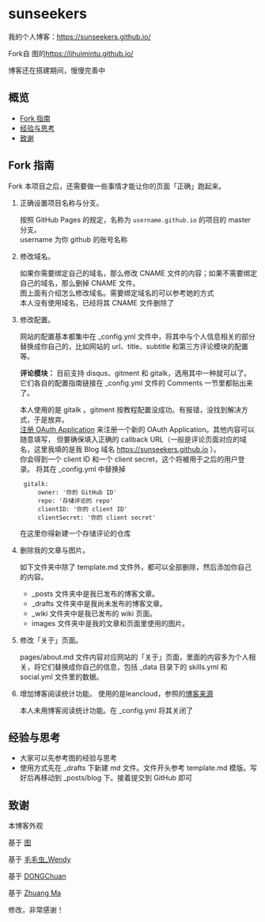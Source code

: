 # sunseekers

我的个人博客：<https://sunseekers.github.io/>

Fork自 图的<https://lihuimintu.github.io/> 

博客还在搭建期间，慢慢完善中

## 概览

<!-- vim-markdown-toc GFM -->

* [Fork 指南](#fork-指南)
* [经验与思考](#经验与思考)
* [致谢](#致谢)

<!-- vim-markdown-toc -->

## Fork 指南

Fork 本项目之后，还需要做一些事情才能让你的页面「正确」跑起来。

1. 正确设置项目名称与分支。

   按照 GitHub Pages 的规定，名称为 `username.github.io` 的项目的 master 分支。\
   username 为你 github 的账号名称

2. 修改域名。

   如果你需要绑定自己的域名，那么修改 CNAME 文件的内容；如果不需要绑定自己的域名，那么删掉 CNAME 文件。 \
   图上面有介绍怎么修改域名。需要绑定域名的可以参考她的方式 \
   本人没有使用域名，已经将其 CNAME 文件删除了

3. 修改配置。

   网站的配置基本都集中在 \_config.yml 文件中，将其中与个人信息相关的部分替换成你自己的，比如网站的 url、title、subtitle 和第三方评论模块的配置等。

   **评论模块：** 目前支持 disqus、gitment 和 gitalk，选用其中一种就可以了。它们各自的配置指南链接在 \_config.yml 文件的 Comments 一节里都贴出来了。
   
   本人使用的是 gitalk 。gitment 按教程配置没成功。有报错，没找到解决方式，于是放弃。\
   [注册 OAuth Application](https://github.com/settings/applications/new) 
   来注册一个新的 OAuth Application。其他内容可以随意填写，
   但要确保填入正确的 callback URL（一般是评论页面对应的域名，这里我填的是我 Blog 域名 https://sunseekers.github.io ）。\
   你会得到一个 client ID 和一个 client secret，这个将被用于之后的用户登录。
   将其在 _config.yml 中替换掉
   ```
    gitalk:
        owner: '你的 GitHub ID'
        repo: '存储评论的 repo'
        clientID: '你的 client ID'
        clientSecret: '你的 client secret'
   ```
   在这里你得新建一个存储评论的仓库
   
4. 删除我的文章与图片。

   如下文件夹中除了 template.md 文件外，都可以全部删除，然后添加你自己的内容。

   * \_posts 文件夹中是我已发布的博客文章。
   * \_drafts 文件夹中是我尚未发布的博客文章。
   * \_wiki 文件夹中是我已发布的 wiki 页面。
   * images 文件夹中是我的文章和页面里使用的图片。

5. 修改「关于」页面。

   pages/about.md 文件内容对应网站的「关于」页面，里面的内容多为个人相关，将它们替换成你自己的信息，包括 \_data 目录下的 skills.yml 和 social.yml 文件里的数据。

6. 增加博客阅读统计功能。
   使用的是leancloud，参照的[博客来源][1]
   
   本人未用博客阅读统计功能。在 _config.yml 将其关闭了

   
## 经验与思考

* 大家可以先参考图的经验与思考
* 使用方式先在 _drafts 下新建 md 文件。文件开头参考 template.md 模版。写好后再移动到 _posts/blog 下。接着提交到 GitHub 即可


## 致谢

本博客外观

基于 [图](http://lihuimintu.github.io)

基于 [毛毛虫_Wendy](http://mmcwendy.info)

基于 [DONGChuan](http://dongchuan.github.io) 

基于 [Zhuang Ma](http://mazhuang.org/)

修改，非常感谢！

[1]: http://jekyllthemes.org/

